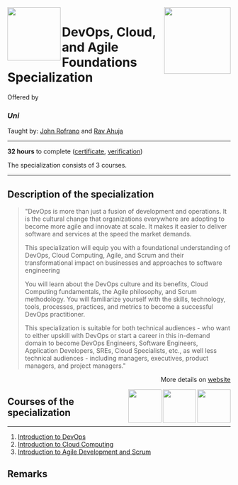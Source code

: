 <a href="https://www.coursera.org/specializations/devops-cloud-and-agile-foundations">
  <img src="/img/DevOps_Cloud_and_Agile_Foundations_Specialization_logo.png" width="150" align="right">
</a>

<img src="https://upload.wikimedia.org/wikipedia/commons/5/51/IBM_logo.svg" width="120" height="120" align="left">

# DevOps, Cloud, and Agile Foundations Specialization

Offered by 
### *Uni*

Taught by: [John Rofrano](https://www.coursera.org/instructor/johnrofrano) and [Rav Ahuja](https://www.coursera.org/instructor/ravahuja)

---

**32 hours** to complete ([certificate](./Certificate/cert.pdf), [verification](verification_link))

The specialization consists of 3 courses. 

---

## Description of the specialization

>"DevOps is more than just a fusion of development and operations. It is the cultural change that organizations everywhere are adopting to become more agile and innovate at scale.​ It makes it easier to deliver software and services at the speed the market demands.
>
>This specialization will equip you with a foundational  understanding of DevOps, Cloud Computing, Agile, and Scrum and their  transformational impact on businesses and approaches to software  engineering
>
>You will learn about the DevOps culture and its benefits, Cloud Computing fundamentals, the Agile philosophy, and Scrum methodology. You will familiarize yourself with the skills, technology, tools, processes,  practices, and metrics to become a successful DevOps practitioner.​
>
>This specialization is suitable for both technical audiences - who want to either upskill with DevOps or start a career in this in-demand domain to become DevOps Engineers, Software Engineers, Application Developers,  SREs, Cloud Specialists, etc., as well less technical audiences -  including managers, executives, product managers, and project managers."

<p align="right">More details on <a href="https://www.coursera.org/specializations/devops-cloud-and-agile-foundations">website</a></p>

<a href="https://www.coursera.org/learn/agile-development-and-scrum">
  <img src="/img/Introduction_to_Agile_Development_and_Scrum_logo.png" width="75" align="right">
</a>
<a href="https://www.coursera.org/learn/introduction-to-cloud">
  <img src="/img/Introduction_to_Cloud_Computing_logo.png" width="75" align="right">
</a>
<a href="https://www.coursera.org/learn/intro-to-devops">
  <img src="/img/Introduction_to_DevOps_logo.png" width="75" align="right">
</a>

## Courses of the specialization

---

1. [Introduction to DevOps](./course1_folder)
2. [Introduction to Cloud Computing](./course2_folder)
3. [Introduction to Agile Development and Scrum](./course3_folder)


## Remarks
